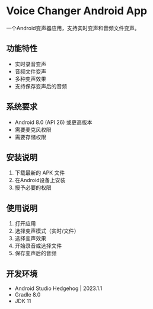 # Voice Changer Android App

一个Android变声器应用，支持实时变声和音频文件变声。

## 功能特性

- 实时录音变声
- 音频文件变声
- 多种变声效果
- 支持保存变声后的音频

## 系统要求

- Android 8.0 (API 26) 或更高版本
- 需要麦克风权限
- 需要存储权限

## 安装说明

1. 下载最新的 APK 文件
2. 在Android设备上安装
3. 授予必要的权限

## 使用说明

1. 打开应用
2. 选择变声模式（实时/文件）
3. 选择变声效果
4. 开始录音或选择文件
5. 保存变声后的音频

## 开发环境

- Android Studio Hedgehog | 2023.1.1
- Gradle 8.0
- JDK 11
